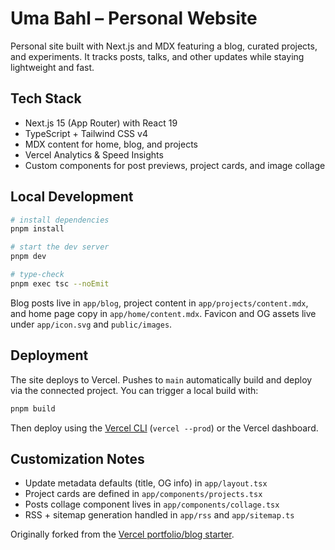 # Uma Bahl – Personal Website

Personal site built with Next.js and MDX featuring a blog, curated projects, and experiments. It tracks posts, talks, and other updates while staying lightweight and fast.

## Tech Stack

- Next.js 15 (App Router) with React 19
- TypeScript + Tailwind CSS v4
- MDX content for home, blog, and projects
- Vercel Analytics & Speed Insights
- Custom components for post previews, project cards, and image collage

## Local Development

```bash
# install dependencies
pnpm install

# start the dev server
pnpm dev

# type-check
pnpm exec tsc --noEmit
```

Blog posts live in `app/blog`, project content in `app/projects/content.mdx`, and home page copy in `app/home/content.mdx`. Favicon and OG assets live under `app/icon.svg` and `public/images`.

## Deployment

The site deploys to Vercel. Pushes to `main` automatically build and deploy via the connected project. You can trigger a local build with:

```bash
pnpm build
```

Then deploy using the [Vercel CLI](https://vercel.com/docs/cli) (`vercel --prod`) or the Vercel dashboard.

## Customization Notes

- Update metadata defaults (title, OG info) in `app/layout.tsx`
- Project cards are defined in `app/components/projects.tsx`
- Posts collage component lives in `app/components/collage.tsx`
- RSS + sitemap generation handled in `app/rss` and `app/sitemap.ts`

Originally forked from the [Vercel portfolio/blog starter](https://vercel.com/templates/next.js/portfolio-starter-kit).
